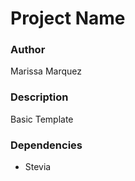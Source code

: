 # Project Name

### Author
Marissa Marquez

### Description
Basic Template

### Dependencies
- Stevia
